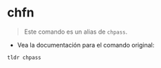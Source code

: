 # chfn

> Este comando es un alias de `chpass`.

- Vea la documentación para el comando original:

`tldr chpass`
